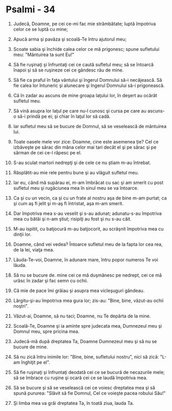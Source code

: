 # Psalmi - 34

1. Judecă, Doamne, pe cei ce-mi fac mie strâmbătate; luptă împotriva celor ce se luptă cu mine; 

2. Apucă arma şi pavăza şi scoală-Te întru ajutorul meu; 

3. Scoate sabia şi închide calea celor ce mă prigonesc; spune sufletului meu: "Mântuirea ta sunt Eu!" 

4. Să fie ruşinaţi şi înfruntaţi cei ce caută sufletul meu; să se întoarcă înapoi şi să se ruşineze cei ce gândesc rău de mine. 

5. Să fie ca praful în faţa vântului şi îngerul Domnului să-i necăjească. Să fie calea lor întuneric şi alunecare şi îngerul Domnului să-i prigonească. 

6. Că în zadar au ascuns de mine groapa laţului lor, în deşert au ocărât sufletul meu. 

7. Să vină asupra lor laţul pe care nu-l cunosc şi cursa pe care au ascuns-o să-i prindă pe ei; şi chiar în laţul lor să cadă. 

8. Iar sufletul meu să se bucure de Domnul, să se veselească de mântuirea lui. 

9. Toate oasele mele vor zice: Doamne, cine este asemenea ţie? Cel ce izbăveşte pe sărac din mâna celor mai tari decât el şi pe sărac şi pe sărman de cei ce-l răpesc pe el. 

10. S-au sculat martori nedrepţi şi de cele ce nu ştiam m-au întrebat. 

11. Răsplătit-au mie rele pentru bune şi au vlăguit sufletul meu. 

12. Iar eu, când mă supărau ei, m-am îmbrăcat cu sac şi am smerit cu post sufletul meu şi rugăciunea mea în sinul meu se va întoarce. 

13. Ca şi cu un vecin, ca şi cu un frate al nostru aşa de bine m-am purtat; ca şi cum aş fi jelit şi m-aş fi întristat, aşa m-am smerit. 

14. Dar împotriva mea s-au veselit şi s-au adunat; adunatu-s-au împotriva mea cu bătăi şi n-am ştiut; risipiţi au fost şi nu s-au căit. 

15. M-au ispitit, cu batjocură m-au batjocorit, au scrâşnit împotriva mea cu dinţii lor. 

16. Doamne, când vei vedea? Întoarce sufletul meu de la fapta lor cea rea, de la lei, viaţa mea. 

17. Lăuda-Te-voi, Doamne, în adunare mare, întru popor numeros Te voi lăuda. 

18. Să nu se bucure de. mine cei ce mă duşmănesc pe nedrept, cei ce mă urăsc în zadar şi fac semn cu ochii. 

19. Că mie de pace îmi grăiau şi asupra mea vicleşuguri gândeau. 

20. Lărgitu-şi-au împotriva mea gura lor; zis-au: "Bine, bine, văzut-au ochii noştri". 

21. Văzut-ai, Doamne, să nu taci; Doamne, nu Te depărta de la mine. 

22. Scoală-Te, Doamne şi ia aminte spre judecata mea, Dumnezeul meu şi Domnul meu, spre pricina mea. 

23. Judecă-mă după dreptatea Ta, Doamne Dumnezeul meu şi să nu se bucure de mine. 

24. Să nu zică întru inimile lor: "Bine, bine, sufletului nostru", nici să zică: "L-am înghiţit pe el". 

25. Să fie ruşinaţi şi înfruntaţi deodată cei ce se bucură de necazurile mele; să se îmbrace cu ruşine şi ocară cei ce se laudă împotriva mea. 

26. Să se bucure şi să se veselească cei ce voiesc dreptatea mea şi să spună pururea: "Slăvit să fie Domnul, Cel ce voieşte pacea robului Său!" 

27. Şi limba mea va grăi dreptatea Ta, în toată ziua, lauda Ta. 

